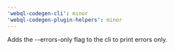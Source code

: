 ```yaml
---
'webql-codegen-cli': minor
'webql-codegen-plugin-helpers': minor
---
```


Adds the --errors-only flag to the cli to print errors only.

